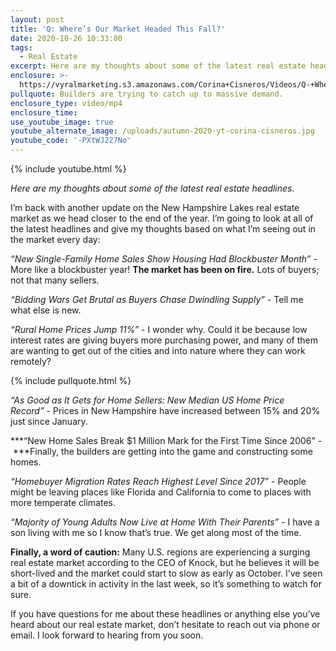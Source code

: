```yaml
---
layout: post
title: 'Q: Where’s Our Market Headed This Fall?'
date: 2020-10-26 10:33:00
tags:
  - Real Estate
excerpt: Here are my thoughts about some of the latest real estate headlines.
enclosure: >-
  https://vyralmarketing.s3.amazonaws.com/Corina+Cisneros/Videos/Q-+Wheres+Our+Market+Headed+This+Fall_.mp4
pullquote: Builders are trying to catch up to massive demand.
enclosure_type: video/mp4
enclosure_time:
use_youtube_image: true
youtube_alternate_image: /uploads/autumn-2020-yt-corina-cisneros.jpg
youtube_code: '-PXtWJ227No'
---
```


{% include youtube.html %}

*Here are my thoughts about some of the latest real estate headlines.*

I’m back with another update on the New Hampshire Lakes real estate market as we head closer to the end of the year. I’m going to look at all of the latest headlines and give my thoughts based on what I’m seeing out in the market every day:

*“New Single-Family Home Sales Show Housing Had Blockbuster Month” -* More like a blockbuster year\! **The market has been on fire.** Lots of buyers; not that many sellers.

*“Bidding Wars Get Brutal as Buyers Chase Dwindling Supply”*&nbsp;- Tell me what else is new.

*“Rural Home Prices Jump 11%”*&nbsp;- I wonder why. Could it be because low interest rates are giving buyers more purchasing power, and many of them are wanting to get out of the cities and into nature where they can work remotely?

{% include pullquote.html %}

*“As Good as It Gets for Home Sellers: New Median US Home Price Record”*&nbsp;- Prices in New Hampshire have increased between 15% and 20% just since January.

***“New Home Sales Break $1 Million Mark for the First Time Since 2006” -&nbsp;***Finally, the builders are getting into the game and constructing some homes.

*“Homebuyer Migration Rates Reach Highest Level Since 2017”*&nbsp;- People might be leaving places like Florida and California to come to places with more temperate climates.

*“Majority of Young Adults Now Live at Home With Their Parents”* - I have a son living with me so I know that’s true. We get along most of the time.

**Finally, a word of caution:** Many U.S. regions are experiencing a surging real estate market according to the CEO of Knock, but he believes it will be short-lived and the market could start to slow as early as October. I’ve seen a bit of a downtick in activity in the last week, so it’s something to watch for sure.

If you have questions for me about these headlines or anything else you’ve heard about our real estate market, don’t hesitate to reach out via phone or email. I look forward to hearing from you soon.